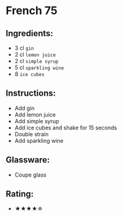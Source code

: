 # French 75

## Ingredients:
- 3 cl `gin`
- 2 cl `lemon juice`
- 2 cl `simple syrup`
- 5 cl `sparkling wine`
- 8 `ice cubes`

## Instructions:
- Add gin
- Add lemon juice
- Add simple syrup
- Add ice cubes and shake for 15 seconds
- Double strain
- Add sparkling wine

## Glassware:
- Coupe glass

## Rating:
- ★★★★☆